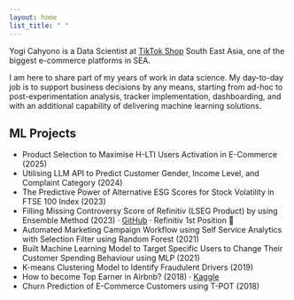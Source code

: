 ```yaml
---
layout: home
list_title: " "
---
```


Yogi Cahyono is a Data Scientist at [TikTok Shop](https://www.linkedin.com/company/bytedance/posts/?feedView=all) South East Asia, one of the biggest e-commerce platforms in SEA. 

I am here to share part of my years of work in data science. My day-to-day job is to support business decisions by any means, starting from ad-hoc to post-experimentation analysis, tracker implementation, dashboarding, and with an additional capability of delivering machine learning solutions.

## ML Projects

- Product Selection to Maximise H-LTI Users Activation in E-Commerce (2025)
- Utilising LLM API to Predict Customer Gender, Income Level, and Complaint Category (2024)
- The Predictive Power of Alternative ESG Scores for Stock Volatility in FTSE 100 Index (2023)
- Filling Missing Controversy Score of Refinitiv (LSEG Product) by using Ensemble Method (2023)  ·  [GitHub](https://github.com/ygcahyono/hackrefinitiv)  ·  Refinitiv 1st Position 👑
- Automated Marketing Campaign Workflow using Self Service Analytics with Selection Filter using Random Forest (2021)
- Built Machine Learning Model to Target Specific Users to Change Their Customer Spending Behaviour using MLP (2021)
- K-means Clustering Model to Identify Fraudulent Drivers (2019)
- How to become Top Earner in Airbnb? (2018)  ·  [Kaggle](https://www.kaggle.com/code/yogi045/how-to-become-top-earner-in-airbnb) 
- Churn Prediction of E-Commerce Customers using T-POT (2018)